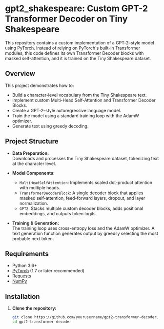 # gpt2_shakespeare: Custom GPT-2 Transformer Decoder on Tiny Shakespeare

This repository contains a custom implementation of a GPT‑2–style model using PyTorch. Instead of relying on PyTorch's built-in Transformer modules, this code defines its own Transformer Decoder blocks with masked self-attention, and it is trained on the Tiny Shakespeare dataset.

## Overview

This project demonstrates how to:
- Build a character-level vocabulary from the Tiny Shakespeare text.
- Implement custom Multi-Head Self-Attention and Transformer Decoder Blocks.
- Create a GPT‑2–style autoregressive language model.
- Train the model using a standard training loop with the AdamW optimizer.
- Generate text using greedy decoding.

## Project Structure

- **Data Preparation:**  
  Downloads and processes the Tiny Shakespeare dataset, tokenizing text at the character level.

- **Model Components:**  
  - `MultiHeadSelfAttention`: Implements scaled dot-product attention with multiple heads.
  - `TransformerDecoderBlock`: A single decoder block that applies masked self-attention, feed-forward layers, dropout, and layer normalization.
  - `GPT2`: Stacks multiple custom decoder blocks, adds positional embeddings, and outputs token logits.

- **Training & Generation:**  
  The training loop uses cross-entropy loss and the AdamW optimizer. A text generation function generates output by greedily selecting the most probable next token.

## Requirements

- Python 3.6+
- [PyTorch](https://pytorch.org/) (1.7 or later recommended)
- [Requests](https://pypi.org/project/requests/)
- [NumPy](https://numpy.org/)

## Installation

1. **Clone the repository:**

   ```bash
   git clone https://github.com/yourusername/gpt2-transformer-decoder.git
   cd gpt2-transformer-decoder
